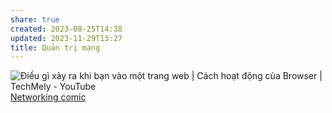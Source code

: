 ```yaml
---
share: true
created: 2023-08-25T14:38
updated: 2023-11-29T13:27
title: Quản trị mạng
---
```




![Điều gì xảy ra khi bạn vào một trang web | Cách hoạt động của Browser | TechMely - YouTube](https://youtu.be/II36vixCITs)
[Networking comic](https://jvns.ca/networking-zine.pdf) 
